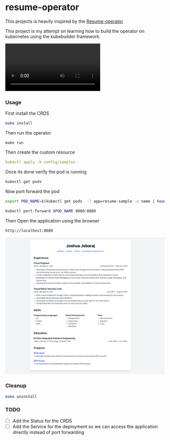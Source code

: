 # resume-operator


This projects is heavily inspired by the [Resume-operator](https://github.com/JefeDavis/Resume-Operator)


This project is my attempt on learning how to build the operator on kubernetes using the kubebuilder framework.


![demo](demo/demo.mp4)


### Usage 

First install the CRDS

```bash
make install
```

Then run the operator
```
make run
```

Then create the custom resource
```yaml
kubectl apply -k config/samples
```

Once its done verify the pod is running
```bash
kubectl get pods
```

Now port forward the pod
```bash
export POD_NAME=$(kubectl get pods  -l app=resume-sample -o name | head -n 1)
```

```bash
kubectl port-forward $POD_NAME 8080:8080
```

Then Open the application using the browser
```bash
http://localhost:8080
```

![demo](demo/image.png)

### Cleanup

```bash
make uninstall
```

### TODO 

- [ ] Add the Status for the CRDS
- [ ] Add the Service for the deployment so we can access the application directly instead of port forwarding
